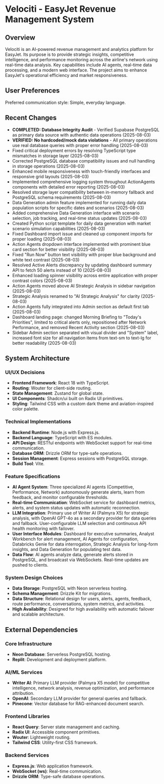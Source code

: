 # Velociti - EasyJet Revenue Management System

## Overview
Velociti is an AI-powered revenue management and analytics platform for EasyJet. Its purpose is to provide strategic insights, competitive intelligence, and performance monitoring across the airline's network using real-time data analysis. Key capabilities include AI agents, real-time data processing, and a modern web interface. The project aims to enhance EasyJet's operational efficiency and market responsiveness.

## User Preferences
Preferred communication style: Simple, everyday language.

## Recent Changes
- **COMPLETED: Database Integrity Audit** - Verified Supabase PostgreSQL as primary data source with authentic data operations (2025-08-03)
- **VERIFIED: No hardcoded/mock data violations** - All primary operations use real database queries with proper error handling (2025-08-03)
- Fixed critical deployment errors by resolving TypeScript type mismatches in storage layer (2025-08-03)
- Corrected PostgreSQL database compatibility issues and null handling in storage operations (2025-08-03)
- Enhanced mobile responsiveness with touch-friendly interfaces and responsive grid layouts (2025-08-03)
- Implemented comprehensive logging system throughout ActionAgents components with detailed error reporting (2025-08-03)
- Resolved storage layer compatibility between in-memory fallback and PostgreSQL schema requirements (2025-08-03)
- Data Generation admin feature implemented for running daily data population scripts for specific dates and scenarios (2025-08-03)
- Added comprehensive Data Generation interface with scenario selection, job tracking, and real-time status updates (2025-08-03)
- Created Python script template for daily data generation with market scenario simulation capabilities (2025-08-03)
- Fixed Dashboard import issue and cleaned up component imports for proper loading (2025-08-03)
- Action Agents dropdown interface implemented with prominent blue card section for better visibility (2025-08-03)
- Fixed "Run Now" button text visibility with proper blue background and white text contrast (2025-08-03)
- Resolved Active Alerts discrepancy by updating dashboard summary API to fetch 50 alerts instead of 10 (2025-08-03)
- Enhanced loading spinner visibility across entire application with proper contrast colors (2025-08-03)
- Action Agents moved above AI Strategic Analysis in sidebar navigation (2025-08-03)
- Strategic Analysis renamed to "AI Strategic Analysis" for clarity (2025-08-03)
- Action Agents fully integrated into Admin section as default first tab (2025-08-03)
- Dashboard landing page: changed Morning Briefing to "Today's Priorities", limited to critical alerts only, repositioned after Network Performance, and removed Recent Activity section (2025-08-03)
- Sidebar Admin section separated with visual divider and "System" label, increased font size for all navigation items from text-sm to text-lg for better readability (2025-08-03)

## System Architecture

### UI/UX Decisions
- **Frontend Framework**: React 18 with TypeScript.
- **Routing**: Wouter for client-side routing.
- **State Management**: Zustand for global state.
- **UI Components**: Shadcn/ui built on Radix UI primitives.
- **Styling**: Tailwind CSS with a custom dark theme and aviation-inspired color palette.

### Technical Implementations
- **Backend Runtime**: Node.js with Express.js.
- **Backend Language**: TypeScript with ES modules.
- **API Design**: RESTful endpoints with WebSocket support for real-time communication.
- **Database ORM**: Drizzle ORM for type-safe operations.
- **Session Management**: Express sessions with PostgreSQL storage.
- **Build Tool**: Vite.

### Feature Specifications
- **AI Agent System**: Three specialized AI agents (Competitive, Performance, Network) autonomously generate alerts, learn from feedback, and monitor configurable thresholds.
- **Real-time Communication**: WebSocket service for dashboard metrics, alerts, and system status updates with automatic reconnection.
- **LLM Integration**: Primary use of Writer AI (Palmyra X5) for strategic analysis, with OpenAI GPT-4o as a secondary provider for data queries and fallback. User-configurable LLM selection and continuous API health monitoring with failover.
- **User Interface Modules**: Dashboard for executive summaries, Analyst Workbench for alert management, AI Agents for configuration, Databricks Genie for data interrogation, Strategic Analysis for long-form insights, and Data Generation for populating test data.
- **Data Flow**: AI agents analyze data, generate alerts stored in PostgreSQL, and broadcast via WebSockets. Real-time updates are pushed to clients.

### System Design Choices
- **Data Storage**: PostgreSQL with Neon serverless hosting.
- **Schema Management**: Drizzle Kit for migrations.
- **Data Structure**: Relational design for users, alerts, agents, feedback, route performance, conversations, system metrics, and activities.
- **High Availability**: Designed for high availability with automatic failover and scalable architecture.

## External Dependencies

### Core Infrastructure
- **Neon Database**: Serverless PostgreSQL hosting.
- **Replit**: Development and deployment platform.

### AI/ML Services
- **Writer AI**: Primary LLM provider (Palmyra X5 model) for competitive intelligence, network analysis, revenue optimization, and performance attribution.
- **OpenAI**: Secondary LLM provider for general queries and fallback.
- **Pinecone**: Vector database for RAG-enhanced document search.

### Frontend Libraries
- **React Query**: Server state management and caching.
- **Radix UI**: Accessible component primitives.
- **Wouter**: Lightweight routing.
- **Tailwind CSS**: Utility-first CSS framework.

### Backend Services
- **Express.js**: Web application framework.
- **WebSocket (ws)**: Real-time communication.
- **Drizzle ORM**: Type-safe database operations.